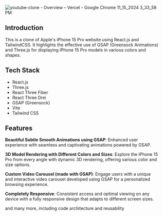 
![youtube-clone - Overview – Vercel - Google Chrome 11_15_2024 3_33_58 PM](https://github.com/user-attachments/assets/3809e848-4897-4d4c-95cb-d113a15bd0ee)

## <a name="introduction"> Introduction</a>

This is a clone of Apple's iPhone 15 Pro website using React.js and TailwindCSS. It highlights the effective use of GSAP (Greensock Animations) and Three.js for displaying iPhone 15 Pro models in various colors and shapes.



## <a name="tech-stack">Tech Stack</a>

- React.js
- Three.js
- React Three Fiber
- React Three Drei
- GSAP (Greensock)
- Vite
- Tailwind CSS

## <a name="features">Features</a>

 **Beautiful Subtle Smooth Animations using GSAP**: Enhanced user experience with seamless and captivating animations powered by GSAP.

 **3D Model Rendering with Different Colors and Sizes**: Explore the iPhone 15 Pro from every angle with dynamic 3D rendering, offering various color and size options.

 **Custom Video Carousel (made with GSAP)**: Engage users with a unique and interactive video carousel developed using GSAP for a personalized browsing experience.

 **Completely Responsive**: Consistent access and optimal viewing on any device with a fully responsive design that adapts to different screen sizes.

and many more, including code architecture and reusability
